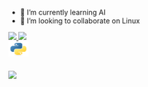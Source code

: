- 🌱 I’m currently learning AI
- 👯 I’m looking to collaborate on Linux
 <div>
  <a href="https://github.com/pr5do">
  <img height="180em" src="https://github-readme-stats.vercel.app/api?username=pr5do&show_icons=true&theme=dark&include_all_commits=true&count_private=true"/>
  <img height="180em" src="https://github-readme-stats.vercel.app/api/top-langs/?username=pr5do&layout=compact&langs_count=7&theme=dark"/>
</div>
  <img align="center" alt="Rafa-Python" height="30" width="40" src="https://raw.githubusercontent.com/devicons/devicon/master/icons/python/python-original.svg">

##  
<div>
   <a href="https://stackoverflow.com/users/16130798/estevan-cardoso?tab=profile" target="_blank"><img src="https://img.shields.io/badge/Stack_Overflow-FE7A16?style=for-the-badge&logo=stack-overflow&logoColor=white" target="_blank"></a> 
</div>
